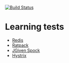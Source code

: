 [![Build Status](https://travis-ci.org/mustaine/learning-tests.svg?branch=master)](https://travis-ci.org/mustaine/learning-tests)

# Learning tests

* [Redis](https://github.com/mustaine/learning-tests/tree/master/redis)
* [Ratpack](https://github.com/mustaine/learning-tests/tree/master/ratpack)
* [JGiven Spock](https://github.com/mustaine/learning-tests/tree/master/jgiven-spock)
* [Hystrix](https://github.com/mustaine/learning-tests/tree/master/hystrix)
